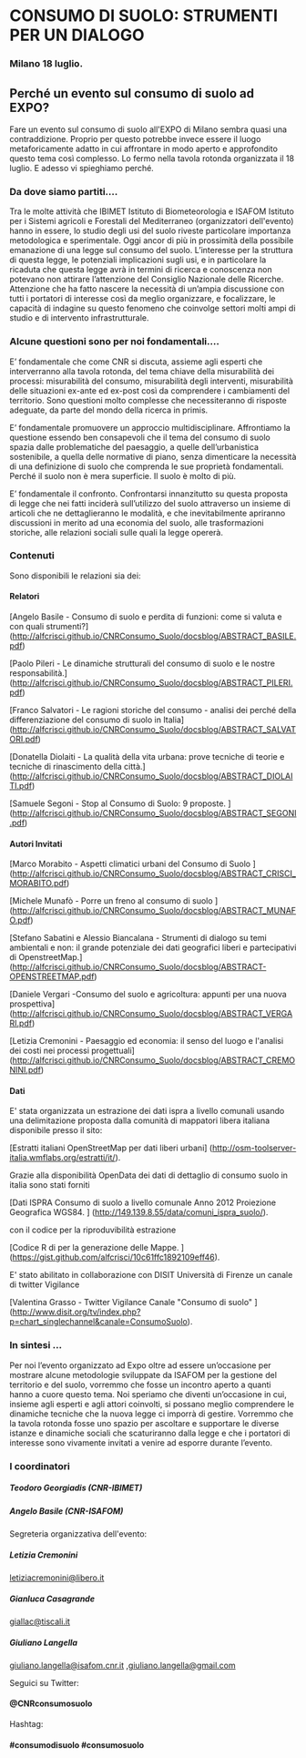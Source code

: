 # CONSUMO DI SUOLO: STRUMENTI PER UN DIALOGO
### Milano 18 luglio.

## Perché un evento sul consumo di suolo ad EXPO?

Fare un evento sul consumo di suolo all'EXPO di Milano sembra quasi una contraddizione. Proprio per questo potrebbe invece essere il luogo metaforicamente adatto in cui affrontare in modo aperto e approfondito questo tema così complesso. Lo fermo nella tavola rotonda organizzata il 18 luglio.
E adesso vi spieghiamo perché.

### Da dove siamo partiti....

Tra le molte attività che IBIMET Istituto di Biometeorologia e ISAFOM Istituto per i Sistemi agricoli e Forestali del Mediterraneo (organizzatori dell'evento) hanno in essere, lo studio degli usi del suolo riveste particolare importanza metodologica e sperimentale.
Oggi ancor di più in prossimità della possibile emanazione di una legge sul consumo del suolo. L’interesse per la struttura di questa legge, le potenziali implicazioni sugli usi, e in particolare la ricaduta che questa legge avrà in termini di ricerca e conoscenza non potevano non attirare l’attenzione del Consiglio Nazionale delle Ricerche. Attenzione che ha fatto nascere la necessità di un’ampia discussione con tutti i portatori di interesse così da meglio organizzare, e focalizzare, le capacità di indagine su questo fenomeno che coinvolge settori molti ampi di studio e di intervento infrastrutturale.

### Alcune questioni sono per noi fondamentali....

E’ fondamentale che come CNR si discuta, assieme agli esperti che interverranno alla tavola rotonda, del tema chiave della misurabilità dei processi: misurabilità del consumo, misurabilità degli interventi, misurabilità delle situazioni ex-ante ed ex-post così da comprendere i cambiamenti del territorio. Sono questioni molto complesse che necessiteranno di risposte adeguate, da parte del mondo della ricerca in primis.

E’ fondamentale promuovere un approccio multidisciplinare. Affrontiamo la questione essendo ben consapevoli che il tema del consumo di suolo spazia dalle problematiche del paesaggio, a quelle dell’urbanistica sostenibile, a quella delle normative di piano, senza dimenticare la necessità di una definizione di suolo che comprenda le sue proprietà fondamentali. Perché il suolo non è mera superficie. Il suolo è molto di più.

E’ fondamentale il confronto. Confrontarsi innanzitutto su questa proposta di legge che nei fatti inciderà sull’utilizzo del suolo attraverso un insieme di articoli che ne dettaglieranno le modalità, e che inevitabilmente apriranno discussioni in merito ad una economia del suolo, alle trasformazioni storiche, alle relazioni sociali sulle quali la legge opererà.

### Contenuti 
Sono disponibili le relazioni sia dei:

#### Relatori

[Angelo Basile - Consumo di suolo e perdita di funzioni: come si valuta e con quali strumenti?] (http://alfcrisci.github.io/CNRConsumo_Suolo/docsblog/ABSTRACT_BASILE.pdf)

[Paolo Pileri - Le dinamiche strutturali del consumo di suolo e le nostre responsabilità.] (http://alfcrisci.github.io/CNRConsumo_Suolo/docsblog/ABSTRACT_PILERI.pdf)

[Franco Salvatori - Le ragioni storiche del consumo - analisi dei perché della differenziazione del consumo di suolo in Italia] (http://alfcrisci.github.io/CNRConsumo_Suolo/docsblog/ABSTRACT_SALVATORI.pdf)

[Donatella Diolaiti - La qualità della vita urbana: prove tecniche di teorie e tecniche di rinascimento della città.] (http://alfcrisci.github.io/CNRConsumo_Suolo/docsblog/ABSTRACT_DIOLAITI.pdf)

[Samuele Segoni - Stop al Consumo di Suolo: 9 proposte. ] (http://alfcrisci.github.io/CNRConsumo_Suolo/docsblog/ABSTRACT_SEGONI.pdf)


#### Autori Invitati 

[Marco Morabito - Aspetti climatici urbani del Consumo di Suolo ] (http://alfcrisci.github.io/CNRConsumo_Suolo/docsblog/ABSTRACT_CRISCI_MORABITO.pdf)

[Michele Munafò - Porre un freno al consumo di suolo
 ] (http://alfcrisci.github.io/CNRConsumo_Suolo/docsblog/ABSTRACT_MUNAFO.pdf)

[Stefano Sabatini e Alessio Biancalana - Strumenti di dialogo su temi ambientali e non: il grande potenziale dei dati geografici liberi e partecipativi di OpenstreetMap.] (http://alfcrisci.github.io/CNRConsumo_Suolo/docsblog/ABSTRACT-OPENSTREETMAP.pdf)

[Daniele Vergari -Consumo del suolo e agricoltura: appunti per una nuova prospettiva] (http://alfcrisci.github.io/CNRConsumo_Suolo/docsblog/ABSTRACT_VERGARI.pdf)

[Letizia Cremonini -  Paesaggio ed economia: il senso del luogo e l'analisi dei costi nei processi progettuali] (http://alfcrisci.github.io/CNRConsumo_Suolo/docsblog/ABSTRACT_CREMONINI.pdf)


#### Dati

E' stata organizzata un estrazione dei dati ispra a livello comunali usando una delimitazione
proposta dalla comunità di mappatori libera italiana disponibile presso il sito:

[Estratti italiani OpenStreetMap per dati liberi urbani] (http://osm-toolserver-italia.wmflabs.org/estratti/it/). 

Grazie alla disponibilità OpenData dei dati di dettaglio di consumo suolo in italia sono stati forniti

[Dati ISPRA Consumo di suolo a livello comunale Anno 2012  Proiezione Geografica WGS84. ] (http://149.139.8.55/data/comuni_ispra_suolo/).

con  il codice per la riproduvibilità estrazione

[Codice R di per la generazione delle Mappe. ] (https://gist.github.com/alfcrisci/10c61ffc1892109eff46).

E' stato abilitato in collaborazione con DISIT Università di Firenze un canale di twitter Vigilance

[Valentina Grasso - Twitter Vigilance Canale "Consumo di suolo" ] (http://www.disit.org/tv/index.php?p=chart_singlechannel&canale=ConsumoSuolo).


### In sintesi ...

Per noi l’evento organizzato ad Expo oltre ad essere un’occasione per mostrare alcune metodologie sviluppate da ISAFOM per la gestione del territorio e del suolo, vorremmo che fosse un incontro aperto a quanti hanno a cuore questo tema.
Noi speriamo che diventi un’occasione in cui, insieme agli esperti e agli attori coinvolti, si possano meglio comprendere le dinamiche tecniche che la nuova legge ci imporrà di gestire.
Vorremmo che la tavola rotonda fosse uno spazio per ascoltare e supportare le diverse istanze e dinamiche sociali che scaturiranno dalla legge e che i portatori di interesse sono vivamente invitati a venire ad esporre durante l’evento.

### I coordinatori

##### Teodoro Georgiadis (CNR-IBIMET)

##### Angelo Basile (CNR-ISAFOM)

Segreteria organizzativa dell'evento:

##### Letizia Cremonini 

letiziacremonini@libero.it

##### Gianluca Casagrande 

giallac@tiscali.it  

#####  Giuliano Langella

giuliano.langella@isafom.cnr.it ,giuliano.langella@gmail.com

Seguici su Twitter: 

#### @CNRconsumosuolo

Hashtag: 

#### #consumodisuolo #consumosuolo
